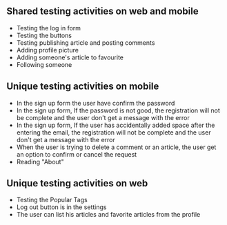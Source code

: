 ## Shared testing activities on web and mobile

- Testing the log in form
- Testing the buttons
- Testing publishing article and posting comments
- Adding profile picture
- Adding someone's article to favourite 
- Following someone


 ## Unique testing activities on mobile
 
 - In the sign up form the user have confirm the password 
 - In the sign up form, If the password is not good, the registration will not be complete and the user don't get a message with the error
 - In the sign up form, If the user has accidentally added space after the entering the email, the registration will not be complete and the user don't get a message with the error
 - When the user is trying to delete a comment or an article, the user get an option to confirm or cancel the request
 - Reading "About"
 
  ## Unique testing activities on web
  
  - Testing the Popular Tags
  - Log out button is in the settings
  - The user can list his articles and favorite articles from the profile
 
  
  
 
 
